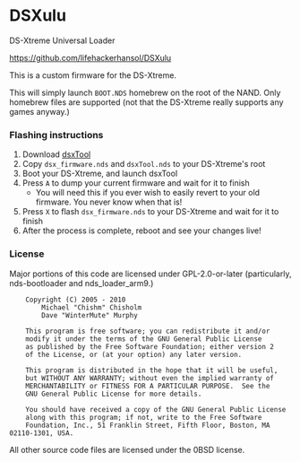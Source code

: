 # DSXulu

DS-Xtreme Universal Loader

https://github.com/lifehackerhansol/DSXulu

This is a custom firmware for the DS-Xtreme.

This will simply launch `BOOT.NDS` homebrew on the root of the NAND. Only homebrew files are supported (not that the DS-Xtreme really supports any games anyway.)

### Flashing instructions

1. Download [dsxTool](https://github.com/ApacheThunder/dsxTool)
1. Copy `dsx_firmware.nds` and `dsxTool.nds` to your DS-Xtreme's root
1. Boot your DS-Xtreme, and launch dsxTool
1. Press `A` to dump your current firmware and wait for it to finish
	- You will need this if you ever wish to easily revert to your old firmware. You never know when that is!
1. Press `X` to flash `dsx_firmware.nds` to your DS-Xtreme and wait for it to finish
1. After the process is complete, reboot and see your changes live!

### License

Major portions of this code are licensed under GPL-2.0-or-later (particularly, nds-bootloader and nds_loader_arm9.)
```
	Copyright (C) 2005 - 2010
		Michael "Chishm" Chisholm
		Dave "WinterMute" Murphy

	This program is free software; you can redistribute it and/or
	modify it under the terms of the GNU General Public License
	as published by the Free Software Foundation; either version 2
	of the License, or (at your option) any later version.

	This program is distributed in the hope that it will be useful,
	but WITHOUT ANY WARRANTY; without even the implied warranty of
	MERCHANTABILITY or FITNESS FOR A PARTICULAR PURPOSE.  See the
	GNU General Public License for more details.

	You should have received a copy of the GNU General Public License
	along with this program; if not, write to the Free Software
	Foundation, Inc., 51 Franklin Street, Fifth Floor, Boston, MA  02110-1301, USA.
```

All other source code files are licensed under the 0BSD license.
